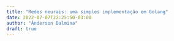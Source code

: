 ```yaml
---
title: "Redes neurais: uma simples implementação em Golang"
date: 2022-07-07T22:25:50-03:00
author: "Ânderson Dalmina"
draft: true
---
```

